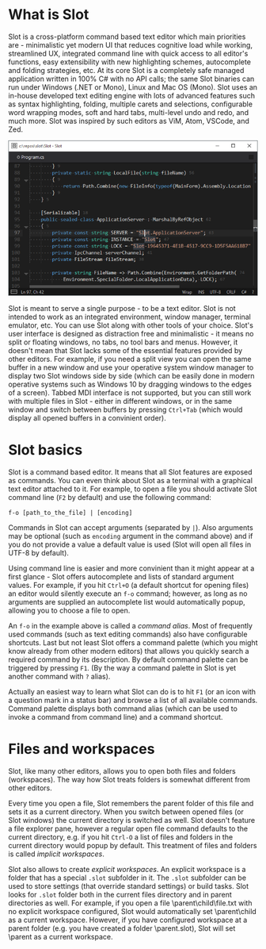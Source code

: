 ﻿# What is Slot
Slot is a cross-platform command based text editor which main priorities are - minimalistic yet modern UI that reduces cognitive load while working, streamlined UX, integrated command line with quick access to all editor's functions, easy extensibility with new highlighting schemes, autocomplete and folding strategies, etc. At its core Slot is a completely safe managed application written in 100% C# with no API calls; the same Slot binaries can run under Windows (.NET or Mono), Linux and Mac OS (Mono). Slot uses an in-house developed text editing engine with lots of advanced features such as syntax highlighting, folding, multiple carets and selections, configurable word wrapping modes, soft and hard tabs, multi-level undo and redo, and much more. Slot was inspired by such editors as ViM, Atom, VSCode, and Zed.

![](docs/slot.png)

Slot is meant to serve a single purpose - to be a text editor. Slot is not intended to work as an integrated environment, window manager, terminal emulator, etc. You can use Slot along with other tools of your choice. Slot's user interface is designed as distraction free and minimalistic - it means no split or floating windows, no tabs, no tool bars and menus. However, it doesn't mean that Slot lacks some of the essential features provided by other editors. For example, if you need a split view you can open the same buffer in a new window and use your operative system window manager to display two Slot windows side by side (which can be easily done in modern operative systems such as Windows 10 by dragging windows to the edges of a screen). Tabbed MDI interface is not supported, but you can still work with multiple files in Slot - either in different windows, or in the same window and switch between buffers by pressing `Ctrl+Tab` (which would display all opened buffers in a convinient order).

# Slot basics
Slot is a command based editor. It means that all Slot features are exposed as commands. You can even think about Slot as a terminal with a graphical text editor attached to it. For example, to open a file you should activate Slot command line (`F2` by default) and use the following command:

    f-o [path_to_the_file] | [encoding]

Commands in Slot can accept arguments (separated by `|`). Also arguments may be optional (such as `encoding` argument in the command above) and if you do not provide a value a default value is used (Slot will open all files in UTF-8 by default).

Using command line is easier and more convinient than it might appear at a first glance - Slot offers autocomplete and lists of standard argument values. For example, if you hit `Ctrl+O` (a default shortcut for opening files) an editor would silently execute an `f-o` command; however, as long as no arguments are supplied an autocomplete list would automatically popup, allowing you to choose a file to open.

An `f-o` in the example above is called a _command alias_. Most of frequently used commands (such as text editing commands) also have configurable shortcuts. Last but not least Slot offers a command palette (which you might know already from other modern editors) that allows you quickly search a required command by its description. By default command palette can be triggered by pressing `F1`. (By the way a command palette in Slot is yet another command with `?` alias).

Actually an easiest way to learn what Slot can do is to hit `F1` (or an icon with a question mark in a status bar) and browse a list of all available commands. Command palette displays both command alias (which can be used to invoke a command from command line) and a command shortcut.

# Files and workspaces
Slot, like many other editors, allows you to open both files and folders (workspaces). The way how Slot treats folders is somewhat different from other editors.

Every time you open a file, Slot remembers the parent folder of this file and sets it as a current directory. When you switch between opened files (or Slot windows) the current directory is switched as well. Slot doesn't feature a file explorer pane, however a regular open file command defaults to the current directory, e.g. if you hit `Ctrl-O` a list of files and folders in the current directory would popup by default. This treatment of files and folders is called _implicit workspaces_.

Slot also allows to create _explicit workspaces_. An explicit workspace is a folder that has a special `.slot` subfolder in it. The `.slot` subfolder can be used to store settings (that override standard settings) or build tasks. Slot looks for `.slot` folder both in the current files directory and in parent directories as well. For example, if you open a file \parent\child\file.txt with no explicit workspace configured, Slot would automatically set \parent\child as a current workspace. However, if you have configured workspace at a parent folder (e.g. you have created a folder \parent\.slot), Slot will set \parent as a current workspace.